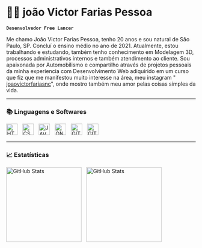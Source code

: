 # 👨‍💻 joão Victor Farias Pessoa

**`Desenvolvedor Free Lancer`**

Me chamo João Victor Farias Pessoa, tenho 20 anos e sou natural de São Paulo, SP. Concluí o ensino médio no ano de 2021. Atualmente, estou trabalhando e estudando, também tenho conhecimento em Modelagem 3D, processos administrativos internos e também atendimento ao cliente. Sou apaixonada por Automobilismo e compartilho através de projetos pessoais da minha experiencia com  Desenvolvimento Web adiquirido em um curso que fiz que me manifestou muito interesse na área, meu instagram "[
joaovictorfariasnc](https://www.instagram.com/joaovictorfariasnc/)", onde mostro também meu amor pelas coisas simples da vida.

---

### 📚 Linguagens e Softwares


<img 
align="left" 
alt="HTML"
 title="HTML" 
 width="30px" 
style="padding-right: 10px;" 
src="https://cdn.jsdelivr.net/gh/devicons/devicon@latest/icons/html5/html5-original.svg" />

 <img align="left" 
alt="CSS"
 title="CSS" 
 width="30px" 
style="padding-right: 10px;" 
 src="https://cdn.jsdelivr.net/gh/devicons/devicon@latest/icons/css3/css3-original.svg" />


<img align="left" 
alt="JAVASCRIPT"
 title="JAVASCRIPT" 
 width="30px" 
style="padding-right: 10px;"  
src="https://cdn.jsdelivr.net/gh/devicons/devicon@latest/icons/javascript/javascript-original.svg" />
          
<img align="left" 
alt="ONSHAPE"
 title="ONSHAPE" 
 width="30px" 
style="padding-right: 10px;" 
src="https://cdn.prod.website-files.com/6640cd28f51f13175e577c05/664e00aa3b004c191d0de42b_b78b9da3-841a-5a5c-81a7-8c21b7f176b0.svg" />

<img align="left" 
alt="GITHUB"
 title="GITHUB" 
 width="30px" 
style="padding-right: 10px;"
src="https://cdn.jsdelivr.net/gh/devicons/devicon@latest/icons/github/github-original.svg" />


 <img align="left" 
alt="GIT"
 title="GIT" 
 width="30px" 
style="padding-right: 10px;"
 src="https://cdn.jsdelivr.net/gh/devicons/devicon@latest/icons/git/git-original.svg" />
          
<br/>
<br/>

---

### 📈 Estatísticas

 <img align="left" 
alt="GitHub Stats" 
 height="200" 
style="padding-right: 10px;"
 src="https://github-readme-stats.vercel.app/api?username=joaovictorfariaspessoa&show_icons=true&theme=tokyonight&include_all_commits=true&locale=pt-br" />

  <img align="left" 
alt="GitHub Stats" 
 height="200" 
style="padding-right: 10px;"
 src="https://github-readme-stats.vercel.app/api/top-langs/?username=joaovictorfariaspessoa&theme=tokyonight&layout=compact&custom_title=Tecnologias&langs_count=9" />
